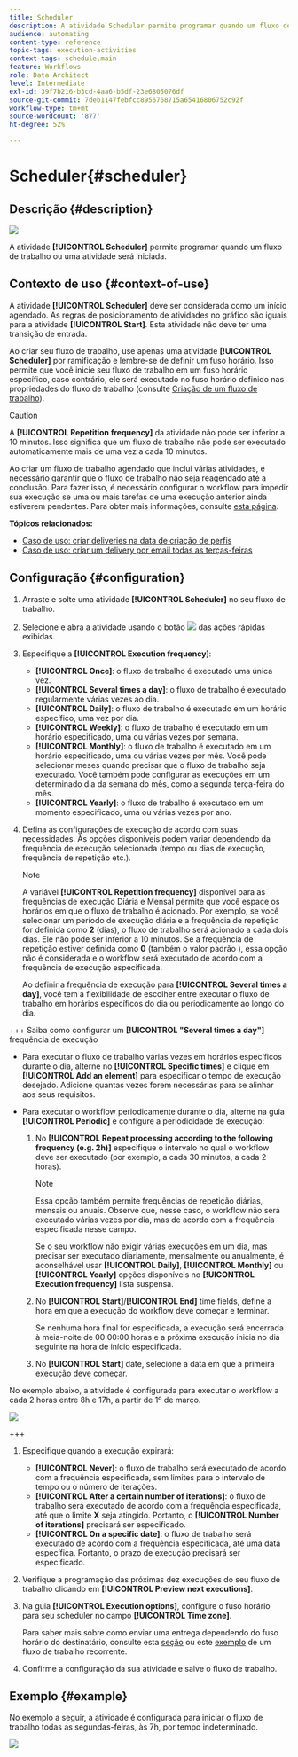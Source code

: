 ```yaml
---
title: Scheduler
description: A atividade Scheduler permite programar quando um fluxo de trabalho ou uma atividade será iniciada.
audience: automating
content-type: reference
topic-tags: execution-activities
context-tags: schedule,main
feature: Workflows
role: Data Architect
level: Intermediate
exl-id: 39f7b216-b3cd-4aa6-b5df-23e6805076df
source-git-commit: 7deb1147febfcc8956768715a65416806752c92f
workflow-type: tm+mt
source-wordcount: '877'
ht-degree: 52%

---
```


# Scheduler{#scheduler}

## Descrição {#description}

![](assets/scheduler.png)

A atividade **[!UICONTROL Scheduler]** permite programar quando um fluxo de trabalho ou uma atividade será iniciada.

## Contexto de uso {#context-of-use}

A atividade **[!UICONTROL Scheduler]** deve ser considerada como um início agendado. As regras de posicionamento de atividades no gráfico são iguais para a atividade **[!UICONTROL Start]**. Esta atividade não deve ter uma transição de entrada.

Ao criar seu fluxo de trabalho, use apenas uma atividade **[!UICONTROL Scheduler]** por ramificação e lembre-se de definir um fuso horário. Isso permite que você inicie seu fluxo de trabalho em um fuso horário específico, caso contrário, ele será executado no fuso horário definido nas propriedades do fluxo de trabalho (consulte [Criação de um fluxo de trabalho](../../automating/using/building-a-workflow.md)).

>[!CAUTION]
>
>A **[!UICONTROL Repetition frequency]** da atividade não pode ser inferior a 10 minutos. Isso significa que um fluxo de trabalho não pode ser executado automaticamente mais de uma vez a cada 10 minutos.

Ao criar um fluxo de trabalho agendado que inclui várias atividades, é necessário garantir que o fluxo de trabalho não seja reagendado até a conclusão. Para fazer isso, é necessário configurar o workflow para impedir sua execução se uma ou mais tarefas de uma execução anterior ainda estiverem pendentes. Para obter mais informações, consulte [esta página](../../automating/using/scheduled-workflows-execution.md).

**Tópicos relacionados:**

* [Caso de uso: criar deliveries na data de criação de perfis](../../automating/using/workflow-creation-date-query.md)
* [Caso de uso: criar um delivery por email todas as terças-feiras](../../automating/using/workflow-weekly-offer.md)

## Configuração {#configuration}

1. Arraste e solte uma atividade **[!UICONTROL Scheduler]** no seu fluxo de trabalho.
1. Selecione e abra a atividade usando o botão ![](assets/edit_darkgrey-24px.png) das ações rápidas exibidas.
1. Especifique a **[!UICONTROL Execution frequency]**:

   * **[!UICONTROL Once]**: o fluxo de trabalho é executado uma única vez.
   * **[!UICONTROL Several times a day]**: o fluxo de trabalho é executado regularmente várias vezes ao dia.
   * **[!UICONTROL Daily]**: o fluxo de trabalho é executado em um horário específico, uma vez por dia.
   * **[!UICONTROL Weekly]**: o fluxo de trabalho é executado em um horário especificado, uma ou várias vezes por semana.
   * **[!UICONTROL Monthly]**: o fluxo de trabalho é executado em um horário especificado, uma ou várias vezes por mês. Você pode selecionar meses quando precisar que o fluxo de trabalho seja executado. Você também pode configurar as execuções em um determinado dia da semana do mês, como a segunda terça-feira do mês.
   * **[!UICONTROL Yearly]**: o fluxo de trabalho é executado em um momento especificado, uma ou várias vezes por ano.

1. Defina as configurações de execução de acordo com suas necessidades. As opções disponíveis podem variar dependendo da frequência de execução selecionada (tempo ou dias de execução, frequência de repetição etc.).

   >[!NOTE]
   >
   >A variável **[!UICONTROL Repetition frequency]** disponível para as frequências de execução Diária e Mensal permite que você espace os horários em que o fluxo de trabalho é acionado. Por exemplo, se você selecionar um período de execução diária e a frequência de repetição for definida como **2** (dias), o fluxo de trabalho será acionado a cada dois dias. Ele não pode ser inferior a 10 minutos. Se a frequência de repetição estiver definida como **0** (também o valor padrão ), essa opção não é considerada e o workflow será executado de acordo com a frequência de execução especificada.

   Ao definir a frequência de execução para **[!UICONTROL Several times a day]**, você tem a flexibilidade de escolher entre executar o fluxo de trabalho em horários específicos do dia ou periodicamente ao longo do dia.

+++ Saiba como configurar um **[!UICONTROL "Several times a day"]** frequência de execução

   * Para executar o fluxo de trabalho várias vezes em horários específicos durante o dia, alterne no **[!UICONTROL Specific times]** e clique em **[!UICONTROL Add an element]** para especificar o tempo de execução desejado. Adicione quantas vezes forem necessárias para se alinhar aos seus requisitos.

   * Para executar o workflow periodicamente durante o dia, alterne na guia **[!UICONTROL Periodic]** e configure a periodicidade de execução:

      1. No **[!UICONTROL Repeat processing according to the following frequency (e.g. 2h)]** especifique o intervalo no qual o workflow deve ser executado (por exemplo, a cada 30 minutos, a cada 2 horas).

         >[!NOTE]
         >
         >Essa opção também permite frequências de repetição diárias, mensais ou anuais. Observe que, nesse caso, o workflow não será executado várias vezes por dia, mas de acordo com a frequência especificada nesse campo.
         >
         > Se o seu workflow não exigir várias execuções em um dia, mas precisar ser executado diariamente, mensalmente ou anualmente, é aconselhável usar **[!UICONTROL Daily]**, **[!UICONTROL Monthly]** ou **[!UICONTROL Yearly]** opções disponíveis no **[!UICONTROL Execution frequency]** lista suspensa.

      1. No **[!UICONTROL Start]**/**[!UICONTROL End]** time fields, define a hora em que a execução do workflow deve começar e terminar.

         Se nenhuma hora final for especificada, a execução será encerrada à meia-noite de 00:00:00 horas e a próxima execução inicia no dia seguinte na hora de início especificada.

      1. No **[!UICONTROL Start]** date, selecione a data em que a primeira execução deve começar.

   No exemplo abaixo, a atividade é configurada para executar o workflow a cada 2 horas entre 8h e 17h, a partir de 1º de março.

   ![](assets/wkf_scheduler_day.png)

+++

1. Especifique quando a execução expirará:

   * **[!UICONTROL Never]**: o fluxo de trabalho será executado de acordo com a frequência especificada, sem limites para o intervalo de tempo ou o número de iterações.
   * **[!UICONTROL After a certain number of iterations]**: o fluxo de trabalho será executado de acordo com a frequência especificada, até que o limite **X** seja atingido. Portanto, o **[!UICONTROL Number of iterations]** precisará ser especificado.
   * **[!UICONTROL On a specific date]**: o fluxo de trabalho será executado de acordo com a frequência especificada, até uma data específica. Portanto, o prazo de execução precisará ser especificado.

1. Verifique a programação das próximas dez execuções do seu fluxo de trabalho clicando em **[!UICONTROL Preview next executions]**.

1. Na guia **[!UICONTROL Execution options]**, configure o fuso horário para seu scheduler no campo **[!UICONTROL Time zone]**.

   Para saber mais sobre como enviar uma entrega dependendo do fuso horário do destinatário, consulte esta [seção](../../sending/using/sending-messages-at-the-recipient-s-time-zone.md) ou este [exemplo](../../automating/using/recurring-push-notifications.md) de um fluxo de trabalho recorrente.

1. Confirme a configuração da sua atividade e salve o fluxo de trabalho.

## Exemplo {#example}

No exemplo a seguir, a atividade é configurada para iniciar o fluxo de trabalho todas as segundas-feiras, às 7h, por tempo indeterminado.

![](assets/wkf_scheduler_example.png)
